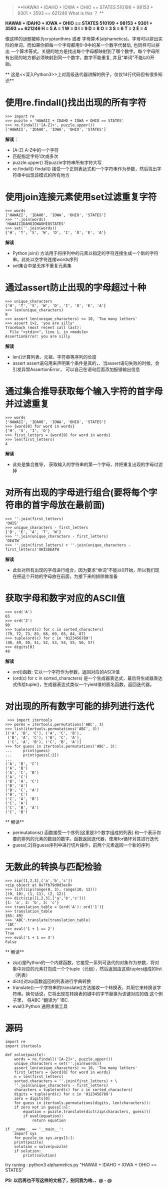 >**HAWAII + IDAHO + IOWA + OHIO == STATES
510199 + 98153 + 9301 + 3593 == 621246
What is this  ？
**



**HAWAII + IDAHO + IOWA + OHIO == STATES
510199 + 98153 + 9301 + 3593 == 621246
H = 5
A = 1
W = 0
I = 9
D = 8
O = 3
S = 6
T = 2
E = 4**

像这样的谜题被称为cryptarithms 或者 字母算术(alphametics)。字母可以拼出实际的单词，而如果你把每一个字母都用0–9中的某一个数字代替后, 也同样可以拼出 一个算术等式。关键的地方是找出每个字母都映射到了哪个数字。每个字母所有出现的地方都必须映射到同一个数字，数字不能重复, 并且“单词”不能以0开始。

** 这是<<深入Python3>>上对高级迭代器讲解的例子，仅仅14行代码但有很多知识**

# 使用re.findall()找出出现的所有字符

	>>> import re
	>>> puzzle = 'HAWAII + IDAHO + IOWA + OHIO == STATES'
	>>> re.findall('[A-Z]+', puzzle.upper())
	['HAWAII', 'IDAHO', 'IOWA', 'OHIO', 'STATES']
**解读**：

+ [A-Z] A-Z中的一个字符
+ 匹配指定字符1次或多次
+ puzzle.upper() 将puzzle字符串所有字符大写
+ re.findall() findall() 接受一个正则表达式和一个字符串作为参数，然后找出字符串中出现该模式的所有地方
	
# 使用join连接元素使用set过滤重复字符

	>>> words
	['HAWAII', 'IDAHO', 'IOWA', 'OHIO', 'STATES']
	>>> ''.join(words)
	'HAWAIIIDAHOIOWAOHIOSTATES'
	>>> set(''.join(words))
	{'H', 'T', 'S', 'W', 'D', 'I', 'O', 'E', 'A'}

	
**解读**

+ Python join() 方法用于将序列中的元素以指定的字符连接生成一个新的字符串。此处以空字符连接words序列
+ set集合中是无序不重复元素集

# 通过assert防止出现的字母超过十种
	>>> unique_characters
	{'H', 'T', 'S', 'W', 'D', 'I', 'O', 'E', 'A'}
	>>> len(unique_characters)
	9
	>>> assert len(unique_characters) <= 10, 'Too many letters'
	>>> assert 1>2, 'you are silly'
	Traceback (most recent call last):
	  File "<stdin>", line 1, in <module>
	AssertionError: you are silly

	
**解读**

+ len()计算列表、元祖、字符串等序列的长度
+ assert assert语句用来声明某个条件是真的，、当assert语句失败的时候，会引发异常AssertionError， 可以自己在语句后面添加报错输出信息

# 通过集合推导获取每个输入字符的首字母并过滤重复
	>>> words
	['HAWAII', 'IDAHO', 'IOWA', 'OHIO', 'STATES']
	>>> {word[0] for word in words}
	{'H', 'S', 'I', 'O'}
	>>> first_letters = {word[0] for word in words}
	>>> len(first_letters)
	4

**解读**

+ 此处是集合推导， 获取输入的字符串的第一个字母，并把重复出现的字母过滤掉

# 对所有出现的字母进行组合(要将每个字符串的首字母放在最前面)
	>>> ''.join(first_letters)
	'OHIS'
	>>> unique_characters - first_letters
	{'D', 'E', 'A', 'T', 'W'}
	>>> ''.join(unique_characters - first_letters)
	'DEATW'
	>>> ''.join(first_letters) + ''.join(unique_characters - first_letters)'OHISDEATW

**解读**

+ 此处对所有出现的字母进行组合，因为要求“单词”不能以0开始，所以我们现在把这个开始的字母放在前面，为接下来的排除做准备

# 获取字母和数字对应的ASCII值
	>>> ord('A')
	65
	>>> ord('Z')
	90
	>>> tuple(ord(c) for c in sorted_characters)
	(79, 72, 73, 83, 68, 69, 65, 84, 87)
	>>> tuple(ord(c) for c in '0123456789')
	(48, 49, 50, 51, 52, 53, 54, 55, 56, 57)
	>>> digits[0]
	48

**解读**
+ ord()函数: 它以一个字符作为参数，返回对应的ASCII值
+ (ord(c) for c in sorted_characters) 是一个生成器表达式，最后将生成器表达式传给tuple()，生成器表达式类似一个yield值的匿名函数，返回迭代器。
 
# 对出现的所有数字可能的排列进行迭代
	 >>> import itertools
	>>> perms = itertools.permutations('ABC', 3) 
	>>> list(itertools.permutations('ABC', 3)) 
	[('A', 'B', 'C'), ('A', 'C', 'B'),
	 ('B', 'A', 'C'), ('B', 'C', 'A'),
	 ('C', 'A', 'B'), ('C', 'B', 'A')]
	>>> for guess in itertools.permutations('ABC', 3):
	...     print(guess)
	...     print(guess[:2])
	... 
	('A', 'B', 'C')
	('A', 'B')
	('A', 'C', 'B')
	('A', 'C')
	('B', 'A', 'C')
	('B', 'A')
	('B', 'C', 'A')
	('B', 'C')
	('C', 'A', 'B')
	('C', 'A')
	('C', 'B', 'A')
	('C', 'B')
** 解读**

+ permutations() 函数接受一个序列(这里是3个数字组成的列表) 和一个表示你要的排列的元素的数目的数字。函数返回迭代器，使用for循环对其进行迭代
+ guess[:2]将guess序列中进行切片操作，前两个元素返回一个新的序列

# 无数此的转换与匹配检验
	>>> zip([1,2,3],['a','b','c'])
	<zip object at 0x7fb79d0d3ec8>
	>>> list(zip(range(0, 3), range(10, 13)))
	[(0, 10), (1, 11), (2, 12)]
	>>> dict(zip([1,2,3],['a','b','c']))
	{1: 'a', 2: 'b', 3: 'c'}
	>>> translation_table = {ord('A'): ord('1')} 
	>>> translation_table 
	{65: 49}
	>>> 'ABC'.translate(translation_table) 
	'1BC'
	>>> eval('1 + 1 == 2')
	True
	>>> eval('1 + 1 == 3')
	False
	
** 解读**

+ zip()是Python的一个内建函数，它接受一系列可迭代的对象作为参数，将对象中对应的元素打包成一个个tuple（元组），然后返回由这些tuples组成的list（列表）
+ dict()对zip函数返回的列表进行字典转换
+ translate():一个字符串的translate()方法接收一个转换表，并用它来转换该字符串。换句话说，它将出现在转换表的键中的字节替换为该键对应的值.这个例子里， 将ABC “翻译为” 1BC.
+ eval():Python 通用求值工具


# 源码

	import re
	import itertools

	def solve(puzzle):
	    words = re.findall('[A-Z]+', puzzle.upper())
	    unique_characters = set(''.join(words))
	    assert len(unique_characters) <= 10, 'Too many letters'
	    first_letters = {word[0] for word in words}
	    n = len(first_letters)
	    sorted_characters = ''.join(first_letters) + \
		''.join(unique_characters - first_letters)
	    characters = tuple(ord(c) for c in sorted_characters)
	    digits = tuple(ord(c) for c in '0123456789')
	    zero = digits[0]
	    for guess in itertools.permutations(digits, len(characters)):
		if zero not in guess[:n]:
		    equation = puzzle.translate(dict(zip(characters, guess)))
		    if eval(equation):
		        return equation

	if __name__ == '__main__':
	    import sys
	    for puzzle in sys.argv[1:]:
		print(puzzle)
		solution = solve(puzzle)
		if solution:
		    print(solution)

try runing :  python3 alphametics.py "HAWAII + IDAHO + IOWA + OHIO == STATES"




**PS: 以后再也不写这样的文档了，别问我为啥、、@ - @** 